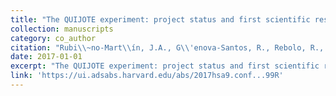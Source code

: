 ```yaml
---
title: "The QUIJOTE experiment: project status and first scientific results"
collection: manuscripts
category: co_author
citation: "Rubi\\~no-Mart\\ín, J.A., G\\'enova-Santos, R., Rebolo, R., Aguiar, C.J.M., G\\'omez-Re\\~nasco, F., Guti\\'errez, C., Hoyland, R.J., L\\'opez-Caraballo, C., Pel\\'aez-Santos, A.E., P\\'erez-de-Taoro, M.R., Poidevin, F., Ruiz-Granados, B., S\\'anchez de la Rosa, V., Tramonte, D., Vega-Moreno, A., Viera-Curbelo, T., Vignaga, R., Mart\\textbackslash \\'nez-Gonz\\'alez, E., Barreiro, R.B., Casaponsa, B., Casas, F.J., Diego, J.M., Fern\\'andez-Cobos, R., Herranz, D., L\\'opez-Caniego, M., Ortiz, D., Vielva, P., Artal, E., Aja, B., Cagigas, J., Cano, J.L., de la Fuente, J., Mediavilla, A., Ter\\'an, J.V., Villa, E., Piccirillo, L., Dickinson, C., Grainge, K., Harper, S., Maffei, B., McCulloch, M., Melhuish, S., Pisano, G., Watson, R.A., Lasenby, A., Ashdown, M., Perrott, Y., Razavi-Ghods, N., Titterington, D., & Scott, P. (2017). 99-107."
date: 2017-01-01
excerpt: "The QUIJOTE experiment: project status and first scientific results"
link: 'https://ui.adsabs.harvard.edu/abs/2017hsa9.conf...99R'
---
```

